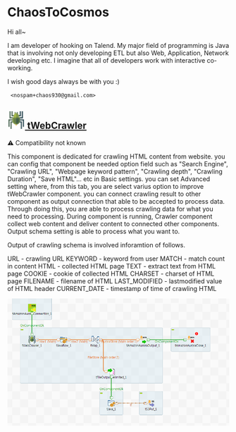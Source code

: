# ChaosToCosmos
  Hi all~ 

I am developer of hooking on Talend. My major field of programming is Java that is involving not only developing ETL but also Web, Application, Network developing etc. I imagine that all of developers work with interactive co-working.

I wish good days always be with you :)

     <nospam+chaos930@gmail.com>

## <a href='./components/tWebCrawler/readme.md'><img src='./components/tWebCrawler/logo.jpg' width='40' height='40'> tWebCrawler</a>
 :warning: Compatibility not known

This component is dedicated for crawling HTML content from website.
you can config that component be needed option field such as "Search Engine", "Crawling URL", "Webpage keyword pattern", "Crawling depth", "Crawling Duration", "Save HTML"... etc in Basic settings.
you can set Advanced setting where, from this tab, you are select varius option to improve tWebCrawler component.
you can connect crawling result to other component as output connection that able to be accepted to process data. Through doing this, you are able to process crawling data for what you need to processing.
During component is running, Crawler component collect web content and deliver content to connected other components.
Output schema setting is able to process what you want to.


Output of crawling schema is involved inforamtion of follows.

URL - crawling URL
KEYWORD - keyword from user
MATCH - match count in content
HTML - collected HTML page
TEXT - extract text from HTML page
COOKIE - cookie of collected HTML
CHARSET - charset of HTML page
FILENAME - filename of HTML
LAST_MODIFIED - lastmodified value of HTML header
CURRENT_DATE - timestamp of time of crawling HTML


<img src='./components/tWebCrawler/sample.jpg'>

